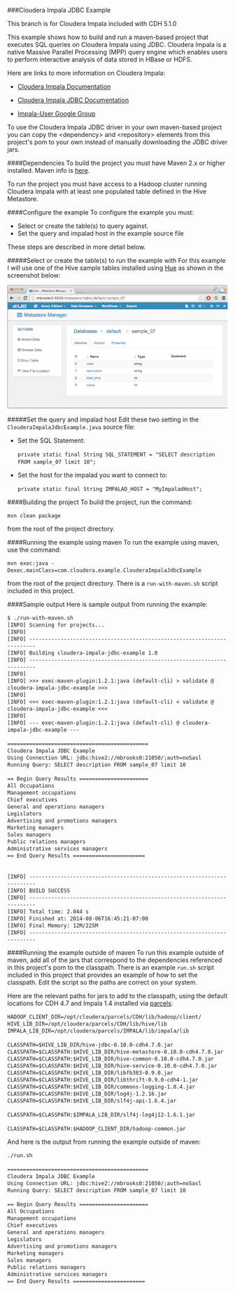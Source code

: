 ###Cloudera Impala JDBC Example

This branch is for Cloudera Impala included with CDH 5.1.0

This example shows how to build and run a maven-based project that executes SQL queries on Cloudera Impala using JDBC. 
Cloudera Impala is a native Massive Parallel Processing (MPP) query engine which enables users to perform interactive analysis of data stored in HBase or HDFS. 

Here are links to more information on Cloudera Impala:


- [Cloudera Impala Documentation](http://www.cloudera.com/content/cloudera-content/cloudera-docs/CDH5/latest/Impala/impala.html)

- [Cloudera Impala JDBC Documentation](http://www.cloudera.com/content/cloudera-content/cloudera-docs/Impala/latest/Installing-and-Using-Impala/ciiu_impala_jdbc.html)

- [Impala-User Google Group](https://groups.google.com/a/cloudera.org/forum/?fromgroups#!forum/impala-user)

 
 
To use the Cloudera Impala JDBC driver in your own maven-based project you can copy the \<dependency\> and \<repository\> elements from this project's pom to your own instead of manually downloading the JDBC driver jars.




####Dependencies
To build the project you must have Maven 2.x or higher installed.  Maven info is [here](http://maven.apache.org).

To run the project you must have access to a Hadoop cluster running Cloudera Impala with at least one populated table defined in the Hive Metastore.


####Configure the example
To configure the example you must:

- Select or create the table(s) to query against.
- Set the query and impalad host in the example source file

These steps are described in more detail below.





#####Select or create the table(s) to run the example with
For this example I will use one of the Hive sample tables installed using [Hue](http://gethue.com) as shown in the screenshot below:  


![Hue Table List](images/hue.png)

#####Set the query and impalad host
Edit these two setting in the `ClouderaImpalaJdbcExample.java` source file:

- Set the SQL Statement:

	`private static final String SQL_STATEMENT = "SELECT description FROM sample_07 limit 10";`
	
- Set the host for the impalad you want to connect to: 

	`private static final String IMPALAD_HOST = "MyImpaladHost";`


####Building the project
To build the project, run the command:

	mvn clean package

from the root of the project directory. 


####Running the example using maven
To run the example using maven, use the command:

	mvn exec:java -Dexec.mainClass=com.cloudera.example.ClouderaImpalaJdbcExample

from the root of the project directory.  There is a `run-with-maven.sh` script included in this project.

####Sample output
Here is sample output from running the example:


	$ ./run-with-maven.sh 
	[INFO] Scanning for projects...
	[INFO]                                               
	[INFO] ------------------------------------------------------------------------
	[INFO] Building cloudera-impala-jdbc-example 1.0
	[INFO] ------------------------------------------------------------------------
	[INFO] 
	[INFO] >>> exec-maven-plugin:1.2.1:java (default-cli) > validate @ cloudera-impala-jdbc-example >>>
	[INFO] 
	[INFO] <<< exec-maven-plugin:1.2.1:java (default-cli) < validate @ cloudera-impala-jdbc-example <<<
	[INFO] 
	[INFO] --- exec-maven-plugin:1.2.1:java (default-cli) @ cloudera-impala-jdbc-example ---

	=============================================
	Cloudera Impala JDBC Example
	Using Connection URL: jdbc:hive2://mbrooks0:21050/;auth=noSasl
	Running Query: SELECT description FROM sample_07 limit 10

	== Begin Query Results ======================
	All Occupations
	Management occupations
	Chief executives
	General and operations managers
	Legislators
	Advertising and promotions managers
	Marketing managers
	Sales managers
	Public relations managers
	Administrative services managers
	== End Query Results =======================


	[INFO] ------------------------------------------------------------------------
	[INFO] BUILD SUCCESS
	[INFO] ------------------------------------------------------------------------
	[INFO] Total time: 2.044 s
	[INFO] Finished at: 2014-08-06T16:45:21-07:00
	[INFO] Final Memory: 12M/225M
	[INFO] ------------------------------------------------------------------------

	

####Running the example outside of maven
To run this example outside of maven, add all of the jars that correspond to the dependencies referenced in this project's pom to the classpath.  There is an example `run.sh` script included in this project that provides an example of how to set the classpath.  Edit the script so the paths are correct on your system.

Here are the relevant paths for jars to add to the classpath, using the default locations for CDH 4.7 and Impala 1.4 installed via [parcels](http://blog.cloudera.com/blog/2013/05/faq-understanding-the-parcel-binary-distribution-format/):

	HADOOP_CLIENT_DIR=/opt/cloudera/parcels/CDH/lib/hadoop/client/
	HIVE_LIB_DIR=/opt/cloudera/parcels/CDH/lib/hive/lib
	IMPALA_LIB_DIR=/opt/cloudera/parcels/IMPALA/lib/impala/lib

	CLASSPATH=$HIVE_LIB_DIR/hive-jdbc-0.10.0-cdh4.7.0.jar
	CLASSPATH=$CLASSPATH:$HIVE_LIB_DIR/hive-metastore-0.10.0-cdh4.7.0.jar
	CLASSPATH=$CLASSPATH:$HIVE_LIB_DIR/hive-common-0.10.0-cdh4.7.0.jar
	CLASSPATH=$CLASSPATH:$HIVE_LIB_DIR/hive-service-0.10.0-cdh4.7.0.jar
	CLASSPATH=$CLASSPATH:$HIVE_LIB_DIR/libfb303-0.9.0.jar
	CLASSPATH=$CLASSPATH:$HIVE_LIB_DIR/libthrift-0.9.0-cdh4-1.jar
	CLASSPATH=$CLASSPATH:$HIVE_LIB_DIR/commons-logging-1.0.4.jar
	CLASSPATH=$CLASSPATH:$HIVE_LIB_DIR/log4j-1.2.16.jar
	CLASSPATH=$CLASSPATH:$HIVE_LIB_DIR/slf4j-api-1.6.4.jar

	CLASSPATH=$CLASSPATH:$IMPALA_LIB_DIR/slf4j-log4j12-1.6.1.jar

	CLASSPATH=$CLASSPATH:$HADOOP_CLIENT_DIR/hadoop-common.jar

And here is the output from running the example outside of maven:

	./run.sh

	=============================================
	Cloudera Impala JDBC Example
	Using Connection URL: jdbc:hive2://mbrooks0:21050/;auth=noSasl
	Running Query: SELECT description FROM sample_07 limit 10
	
	== Begin Query Results ======================
	All Occupations
	Management occupations
	Chief executives
	General and operations managers
	Legislators
	Advertising and promotions managers
	Marketing managers
	Sales managers
	Public relations managers
	Administrative services managers
	== End Query Results =======================


